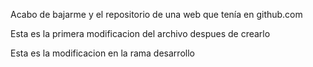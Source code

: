 Acabo de bajarme y el repositorio de una web que tenía en github.com

Esta es la primera modificacion del archivo despues de crearlo

Esta es la modificacion en la rama desarrollo
